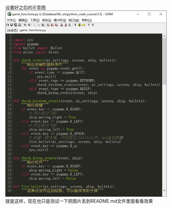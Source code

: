 设置好之后的示意图
![image](https://github.com/ooosoo/vim/raw/master/img/img.png)
就是这样，现在也只是测试一下把图片丢到README.md文件里面看看效果
